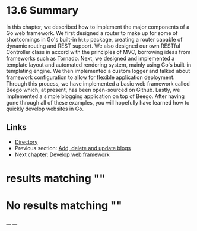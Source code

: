 
# 13.6 Summary

In this chapter, we described how to implement the major components of a Go web framework. We first designed a router to make up for some of shortcomings in Go's built-in `http` package, creating a router capable of dynamic routing and REST support. We also designed our own RESTful Controller class in accord with the principles of MVC, borrowing ideas from frameworks such as Tornado. Next, we designed and implemented a template layout and automated rendering system, mainly using Go's built-in templating engine. We then implemented a custom logger and talked about framework configuration to allow for flexible application deployment. Through this process, we have implemented a basic web framework called Beego which, at present, has been open-sourced on Github. Lastly, we implemented a simple blogging application on top of Beego. After having gone through all of these examples, you will hopefully have learned how to quickly develop websites in Go. 

## Links

  * [Directory](preface.md)
  * Previous section: [Add, delete and update blogs](13.5.md)
  * Next chapter: [Develop web framework](14.0.md)

#  results matching ""




# No results matching ""

[ __](13.5.md) [ __](14.0.md)
